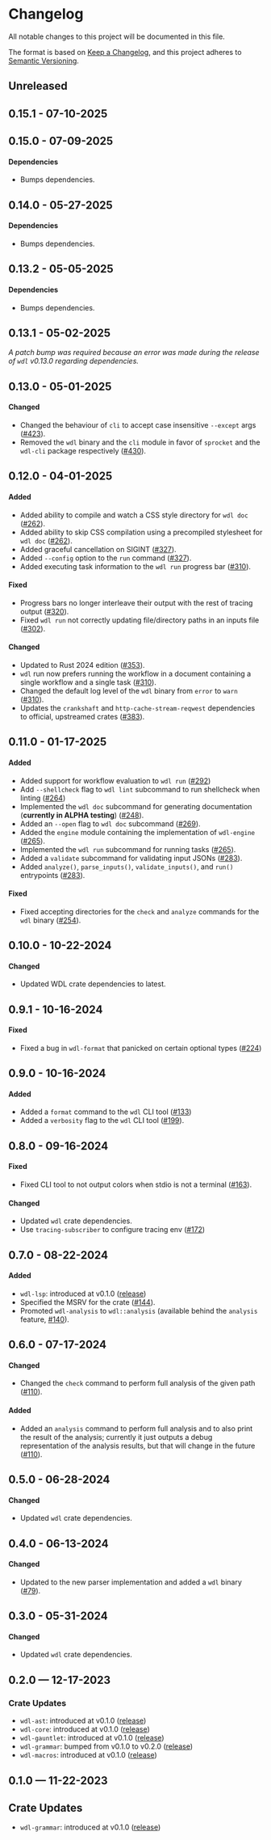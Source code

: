 # Changelog

All notable changes to this project will be documented in this file.

The format is based on [Keep a Changelog](https://keepachangelog.com/en/1.1.0/),
and this project adheres to [Semantic Versioning](https://semver.org/spec/v2.0.0.html).

## Unreleased

## 0.15.1 - 07-10-2025

## 0.15.0 - 07-09-2025

#### Dependencies

* Bumps dependencies.

## 0.14.0 - 05-27-2025

#### Dependencies

* Bumps dependencies.

## 0.13.2 - 05-05-2025

#### Dependencies

* Bumps dependencies.

## 0.13.1 - 05-02-2025

_A patch bump was required because an error was made during the release of `wdl` v0.13.0 regarding dependencies._

## 0.13.0 - 05-01-2025

#### Changed

* Changed the behaviour of `cli` to accept case insensitive `--except` args ([#423](https://github.com/stjude-rust-labs/wdl/pull/423)).
* Removed the `wdl` binary and the `cli` module in favor of `sprocket` and the `wdl-cli` package respectively ([#430](https://github.com/stjude-rust-labs/wdl/pull/430)).

## 0.12.0 - 04-01-2025

#### Added

* Added ability to compile and watch a CSS style directory for `wdl doc` ([#262](https://github.com/stjude-rust-labs/wdl/pull/262)).
* Added ability to skip CSS compilation using a precompiled stylesheet for `wdl doc` ([#262](https://github.com/stjude-rust-labs/wdl/pull/262)).
* Added graceful cancellation on SIGINT ([#327](https://github.com/stjude-rust-labs/wdl/pull/327)).
* Added `--config` option to the `run` command ([#327](https://github.com/stjude-rust-labs/wdl/pull/327)).
* Added executing task information to the `wdl run` progress bar ([#310](https://github.com/stjude-rust-labs/wdl/pull/310)).

#### Fixed

* Progress bars no longer interleave their output with the rest of tracing
  output ([#320](https://github.com/stjude-rust-labs/wdl/pull/320)).
* Fixed `wdl run` not correctly updating file/directory paths in an inputs file ([#302](https://github.com/stjude-rust-labs/wdl/pull/302)).

#### Changed

* Updated to Rust 2024 edition ([#353](https://github.com/stjude-rust-labs/wdl/pull/353)).
* `wdl` run now prefers running the workflow in a document containing a single
  workflow and a single task ([#310](https://github.com/stjude-rust-labs/wdl/pull/310)).
* Changed the default log level of the `wdl` binary from `error` to `warn` ([#310](https://github.com/stjude-rust-labs/wdl/pull/310)).
* Updates the `crankshaft` and `http-cache-stream-reqwest` dependencies to official, upstreamed crates ([#383](https://github.com/stjude-rust-labs/wdl/pull/383)).

## 0.11.0 - 01-17-2025

#### Added

* Added support for workflow evaluation to `wdl run` ([#292](https://github.com/stjude-rust-labs/wdl/pull/292))
* Add `--shellcheck` flag to `wdl lint` subcommand to run shellcheck when linting ([#264](https://github.com/stjude-rust-labs/wdl/pull/264))
* Implemented the `wdl doc` subcommand for generating documentation (**currently in ALPHA testing**) ([#248](https://github.com/stjude-rust-labs/wdl/pull/248)).
* Added an `--open` flag to `wdl doc` subcommand ([#269](https://github.com/stjude-rust-labs/wdl/pull/269)).
* Added the `engine` module containing the implementation of `wdl-engine` ([#265](https://github.com/stjude-rust-labs/wdl/pull/265)).
* Implemented the `wdl run` subcommand for running tasks ([#265](https://github.com/stjude-rust-labs/wdl/pull/265)).
* Added a `validate` subcommand for validating input JSONs ([#283](https://github.com/stjude-rust-labs/wdl/pull/283)).
* Added `analyze()`, `parse_inputs()`, `validate_inputs()`, and `run()` entrypoints ([#283](https://github.com/stjude-rust-labs/wdl/pull/283)).

#### Fixed

* Fixed accepting directories for the `check` and `analyze` commands for the
  `wdl` binary ([#254](https://github.com/stjude-rust-labs/wdl/pull/254)).

## 0.10.0 - 10-22-2024

#### Changed

* Updated WDL crate dependencies to latest.

## 0.9.1 - 10-16-2024

#### Fixed

* Fixed a bug in `wdl-format` that panicked on certain optional types ([#224](https://github.com/stjude-rust-labs/wdl/pull/224))

## 0.9.0 - 10-16-2024

#### Added

* Added a `format` command to the `wdl` CLI tool ([#133](https://github.com/stjude-rust-labs/wdl/pull/133))
* Added a `verbosity` flag to the `wdl` CLI tool ([#199](https://github.com/stjude-rust-labs/wdl/pull/199)).

## 0.8.0 - 09-16-2024

#### Fixed

* Fixed CLI tool to not output colors when stdio is not a terminal ([#163](https://github.com/stjude-rust-labs/wdl/pull/163)).

#### Changed

* Updated `wdl` crate dependencies.
* Use `tracing-subscriber` to configure tracing env ([#172](https://github.com/stjude-rust-labs/wdl/pull/172))

## 0.7.0 - 08-22-2024

#### Added

* `wdl-lsp`: introduced at v0.1.0 ([release](https://github.com/stjude-rust-labs/wdl/releases/tag/wdl-lsp-v0.1.0))
* Specified the MSRV for the crate ([#144](https://github.com/stjude-rust-labs/wdl/pull/144)).
* Promoted `wdl-analysis` to `wdl::analysis` (available behind the `analysis` feature,
  [#140](https://github.com/stjude-rust-labs/wdl/pull/140)).


## 0.6.0 - 07-17-2024

#### Changed

* Changed the `check` command to perform full analysis of the given path ([#110](https://github.com/stjude-rust-labs/wdl/pull/110)).

#### Added

* Added an `analysis` command to perform full analysis and to also print the
  result of the analysis; currently it just outputs a debug representation of
  the analysis results, but that will change in the future ([#110](https://github.com/stjude-rust-labs/wdl/pull/110)).

## 0.5.0 - 06-28-2024

#### Changed

* Updated `wdl` crate dependencies.

## 0.4.0 - 06-13-2024

#### Changed

* Updated to the new parser implementation and added a `wdl` binary ([#79](https://github.com/stjude-rust-labs/wdl/pull/79)).

## 0.3.0 - 05-31-2024

#### Changed

* Updated `wdl` crate dependencies.

## 0.2.0 — 12-17-2023

### Crate Updates

* `wdl-ast`: introduced at v0.1.0 ([release](https://github.com/stjude-rust-labs/wdl/releases/tag/wdl-ast-v0.1.0))
* `wdl-core`: introduced at v0.1.0 ([release](https://github.com/stjude-rust-labs/wdl/releases/tag/wdl-core-v0.1.0))
* `wdl-gauntlet`: introduced at v0.1.0 ([release](https://github.com/stjude-rust-labs/wdl/releases/tag/wdl-gauntlet-v0.1.0))
* `wdl-grammar`: bumped from v0.1.0 to v0.2.0 ([release](https://github.com/stjude-rust-labs/wdl/releases/tag/wdl-grammar-v0.2.0))
* `wdl-macros`: introduced at v0.1.0 ([release](https://github.com/stjude-rust-labs/wdl/releases/tag/wdl-macros-v0.1.0))

## 0.1.0 — 11-22-2023

## Crate Updates

* `wdl-grammar`: introduced at v0.1.0 ([release](https://github.com/stjude-rust-labs/wdl/releases/tag/wdl-grammar-v0.1.0))
